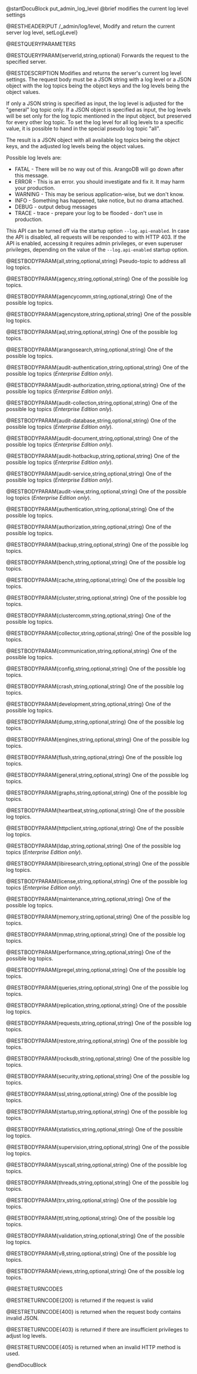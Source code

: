 @startDocuBlock put_admin_log_level
@brief modifies the current log level settings

@RESTHEADER{PUT /_admin/log/level, Modify and return the current server log level, setLogLevel}

@RESTQUERYPARAMETERS

@RESTQUERYPARAM{serverId,string,optional}
Forwards the request to the specified server.

@RESTDESCRIPTION
Modifies and returns the server's current log level settings.
The request body must be a JSON string with a log level or a JSON object with the 
log topics being the object keys and the log levels being the object values.

If only a JSON string is specified as input, the log level is adjusted for the 
"general" log topic only. If a JSON object is specified as input, the log levels will
be set only for the log topic mentioned in the input object, but preserved for every
other log topic.
To set the log level for all log levels to a specific value, it is possible to hand
in the special pseudo log topic "all".

The result is a JSON object with all available log topics being the object keys, and
the adjusted log levels being the object values.

Possible log levels are:
- FATAL - There will be no way out of this. ArangoDB will go down after this message.
- ERROR - This is an error. you should investigate and fix it. It may harm your production.
- WARNING - This may be serious application-wise, but we don't know.
- INFO - Something has happened, take notice, but no drama attached.
- DEBUG - output debug messages
- TRACE - trace - prepare your log to be flooded - don't use in production.

This API can be turned off via the startup option `--log.api-enabled`. In case
the API is disabled, all requests will be responded to with HTTP 403. If the
API is enabled, accessing it requires admin privileges, or even superuser
privileges, depending on the value of the `--log.api-enabled` startup option.

@RESTBODYPARAM{all,string,optional,string}
Pseudo-topic to address all log topics.

@RESTBODYPARAM{agency,string,optional,string}
One of the possible log topics.

@RESTBODYPARAM{agencycomm,string,optional,string}
One of the possible log topics.

@RESTBODYPARAM{agencystore,string,optional,string}
One of the possible log topics.

@RESTBODYPARAM{aql,string,optional,string}
One of the possible log topics.

@RESTBODYPARAM{arangosearch,string,optional,string}
One of the possible log topics.

@RESTBODYPARAM{audit-authentication,string,optional,string}
One of the possible log topics (_Enterprise Edition only_).

@RESTBODYPARAM{audit-authorization,string,optional,string}
One of the possible log topics (_Enterprise Edition only_).

@RESTBODYPARAM{audit-collection,string,optional,string}
One of the possible log topics (_Enterprise Edition only_).

@RESTBODYPARAM{audit-database,string,optional,string}
One of the possible log topics (_Enterprise Edition only_).

@RESTBODYPARAM{audit-document,string,optional,string}
One of the possible log topics (_Enterprise Edition only_).

@RESTBODYPARAM{audit-hotbackup,string,optional,string}
One of the possible log topics (_Enterprise Edition only_).

@RESTBODYPARAM{audit-service,string,optional,string}
One of the possible log topics (_Enterprise Edition only_).

@RESTBODYPARAM{audit-view,string,optional,string}
One of the possible log topics (_Enterprise Edition only_).

@RESTBODYPARAM{authentication,string,optional,string}
One of the possible log topics.

@RESTBODYPARAM{authorization,string,optional,string}
One of the possible log topics.

@RESTBODYPARAM{backup,string,optional,string}
One of the possible log topics.

@RESTBODYPARAM{bench,string,optional,string}
One of the possible log topics.

@RESTBODYPARAM{cache,string,optional,string}
One of the possible log topics.

@RESTBODYPARAM{cluster,string,optional,string}
One of the possible log topics.

@RESTBODYPARAM{clustercomm,string,optional,string}
One of the possible log topics.

@RESTBODYPARAM{collector,string,optional,string}
One of the possible log topics.

@RESTBODYPARAM{communication,string,optional,string}
One of the possible log topics.

@RESTBODYPARAM{config,string,optional,string}
One of the possible log topics.

@RESTBODYPARAM{crash,string,optional,string}
One of the possible log topics.

@RESTBODYPARAM{development,string,optional,string}
One of the possible log topics.

@RESTBODYPARAM{dump,string,optional,string}
One of the possible log topics.

@RESTBODYPARAM{engines,string,optional,string}
One of the possible log topics.

@RESTBODYPARAM{flush,string,optional,string}
One of the possible log topics.

@RESTBODYPARAM{general,string,optional,string}
One of the possible log topics.

@RESTBODYPARAM{graphs,string,optional,string}
One of the possible log topics.

@RESTBODYPARAM{heartbeat,string,optional,string}
One of the possible log topics.

@RESTBODYPARAM{httpclient,string,optional,string}
One of the possible log topics.

@RESTBODYPARAM{ldap,string,optional,string}
One of the possible log topics (_Enterprise Edition only_).

@RESTBODYPARAM{libiresearch,string,optional,string}
One of the possible log topics.

@RESTBODYPARAM{license,string,optional,string}
One of the possible log topics (_Enterprise Edition only_).

@RESTBODYPARAM{maintenance,string,optional,string}
One of the possible log topics.

@RESTBODYPARAM{memory,string,optional,string}
One of the possible log topics.

@RESTBODYPARAM{mmap,string,optional,string}
One of the possible log topics.

@RESTBODYPARAM{performance,string,optional,string}
One of the possible log topics.

@RESTBODYPARAM{pregel,string,optional,string}
One of the possible log topics.

@RESTBODYPARAM{queries,string,optional,string}
One of the possible log topics.

@RESTBODYPARAM{replication,string,optional,string}
One of the possible log topics.

@RESTBODYPARAM{requests,string,optional,string}
One of the possible log topics.

@RESTBODYPARAM{restore,string,optional,string}
One of the possible log topics.

@RESTBODYPARAM{rocksdb,string,optional,string}
One of the possible log topics.

@RESTBODYPARAM{security,string,optional,string}
One of the possible log topics.

@RESTBODYPARAM{ssl,string,optional,string}
One of the possible log topics.

@RESTBODYPARAM{startup,string,optional,string}
One of the possible log topics.

@RESTBODYPARAM{statistics,string,optional,string}
One of the possible log topics.

@RESTBODYPARAM{supervision,string,optional,string}
One of the possible log topics.

@RESTBODYPARAM{syscall,string,optional,string}
One of the possible log topics.

@RESTBODYPARAM{threads,string,optional,string}
One of the possible log topics.

@RESTBODYPARAM{trx,string,optional,string}
One of the possible log topics.

@RESTBODYPARAM{ttl,string,optional,string}
One of the possible log topics.

@RESTBODYPARAM{validation,string,optional,string}
One of the possible log topics.

@RESTBODYPARAM{v8,string,optional,string}
One of the possible log topics.

@RESTBODYPARAM{views,string,optional,string}
One of the possible log topics.

@RESTRETURNCODES

@RESTRETURNCODE{200}
is returned if the request is valid

@RESTRETURNCODE{400}
is returned when the request body contains invalid JSON.

@RESTRETURNCODE{403}
is returned if there are insufficient privileges to adjust log levels.

@RESTRETURNCODE{405}
is returned when an invalid HTTP method is used.

@endDocuBlock

